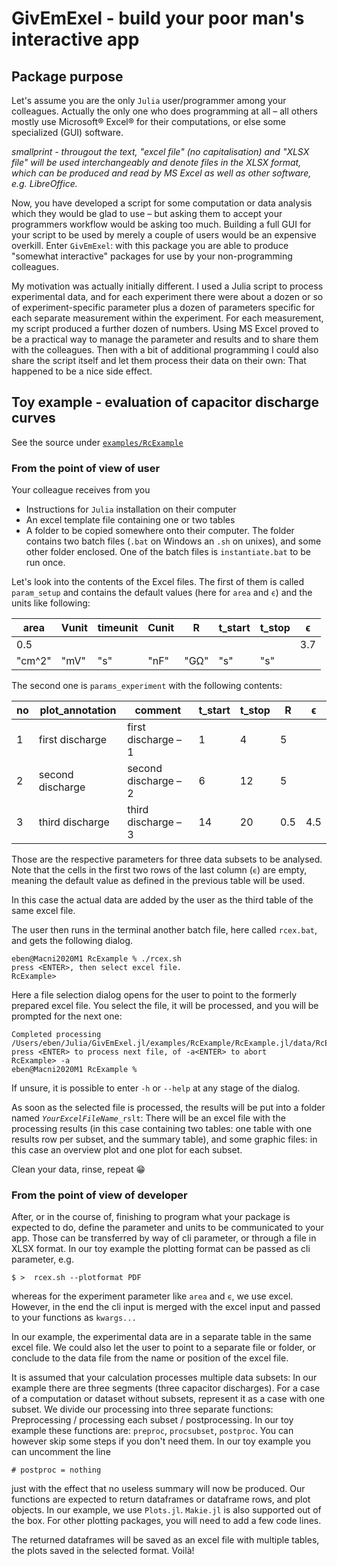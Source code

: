 # GivEmExel - build your poor man's interactive app

## Package purpose

Let's assume you are the only `Julia`  user/programmer among your colleagues. Actually the only one who does programming at all – all others mostly use Microsoft® Excel® for their computations, or else some specialized (GUI) software. 

*smallprint - througout the text, "excel file" (no capitalisation) and "XLSX file" will be used interchangeably and denote files in the XLSX format, which can be produced and read by MS Excel as well as other software, e.g. LibreOffice.*

Now, you have developed a script for some computation or data analysis which they would be glad to use – but asking them to accept your programmers workflow would be asking too much. Building a full GUI for your script to be used by merely a couple of users would be an expensive overkill. Enter `GivEmExel`: with this package you are able to produce "somewhat interactive" packages for use by your non-programming colleagues.

My motivation was actually initially different. I used a Julia script to process experimental data, and for each experiment there were about a dozen or so of experiment-specific parameter plus a dozen of parameters specific for each separate measurement within the experiment. For each measurement, my script produced a further dozen of numbers. Using MS Excel proved to be a practical way to manage the parameter and results and to share them with the colleagues. Then with a bit of additional programming I could also share the script itself and let them process their data on their own: That happened to be a nice side effect.

## Toy example - evaluation of capacitor discharge curves

See the source under [`examples/RcExample`](https://github.com/Eben60/GivEmExel.jl/tree/main/examples/RcExample)

### From the point of view of user

Your colleague receives from you
* Instructions for `Julia` installation on their computer
* An excel template file containing one or two tables
* A folder to be copied somewhere onto their computer. The folder contains two batch files (`.bat` on Windows an `.sh` on unixes), and some other folder enclosed. One of the batch files is `instantiate.bat` to be run once.

Let's look into the contents of the Excel files. The first of them is called `param_setup` and contains the default values (here for `area` and `ϵ`) and the units like following:

area|Vunit|timeunit|Cunit|R|t_start|t_stop|ϵ
---|---|---|---|---|---|---|---
0.5|||||||3.7
"cm^2"|"mV"|"s"|"nF"|"GΩ"|"s"|"s"|

The second one is `params_experiment` with the following contents:

no|plot_annotation|comment|t_start|t_stop|R|ϵ
---|---|---|---|---|---|---
1|first discharge|first discharge – 1|1|4|5|
2|second discharge|second discharge – 2|6|12|5|
3|third discharge|third discharge – 3|14|20|0.5|4.5

Those are the respective parameters for three data subsets to be analysed. Note that the cells in the first two rows of the last column (`ϵ`) are empty, meaning the default value as defined in the previous table will be used.

In this case the actual data are added by the user as the third table of the same excel file.

The user then runs in the terminal another batch file, here called `rcex.bat`, and gets the following dialog.

```
eben@Macni2020M1 RcExample % ./rcex.sh 
press <ENTER>, then select excel file.
RcExample> 
```
Here a file selection dialog opens for the user to point to the formerly prepared excel file. You select the file, it will be processed, and you will be prompted for the next one:

```
Completed processing /Users/eben/Julia/GivEmExel.jl/examples/RcExample/RcExample.jl/data/RcExampleData.xlsx
press <ENTER> to process next file, of -a<ENTER> to abort 
RcExample> -a
eben@Macni2020M1 RcExample % 
```

If unsure, it is possible to enter `-h` or `--help` at any stage of the dialog.

As soon as the selected file is processed, the results will be put into a folder named *`YourExcelFileName`*`_rslt`: There will be an excel file with the processing results (in this case containing two tables: one table with one results row per subset, and the summary table), and some graphic files: in this case an overview plot and one plot for each subset.

Clean your data, rinse, repeat 😁

### From the point of view of developer

After, or in the course of, finishing to program what your package is expected to do, define the parameter and units to be communicated to your app. Those can be transferred by way of cli parameter, or through a file in XLSX format. In our toy example the plotting format can be passed as cli parameter, e.g.
```
$ >  rcex.sh --plotformat PDF
```
whereas for the experiment parameter like `area` and `ϵ`, we use excel. However, in the end the cli input is merged with the excel input and passed to your functions as `kwargs...`

In our example, the experimental data are in a separate table in the same excel file. We could also let the user to point to a separate file or folder, or conclude to the data file from the name or position of the excel file.

It is assumed that your calculation processes multiple data subsets: In our example there are three segments (three capacitor discharges). For a case of a computation or dataset without subsets, represent it as a case with one subset. We divide our processing into three separate functions: Preprocessing / processing each subset / postprocessing. In our toy example these functions are: `preproc`, `procsubset`, `postproc`. You can however skip some steps if you don't need them. In our toy example you can uncomment the line 
```
# postproc = nothing 
```
just with the effect that no useless summary will now be produced. Our functions are expected to return dataframes or dataframe rows, and plot objects. In our example, we use `Plots.jl`. `Makie.jl` is also supported out of the box. For other plotting packages, you will need to add a few code lines.

The returned dataframes will be saved as an excel file with multiple tables, the plots saved in the selected format. Voilà!
